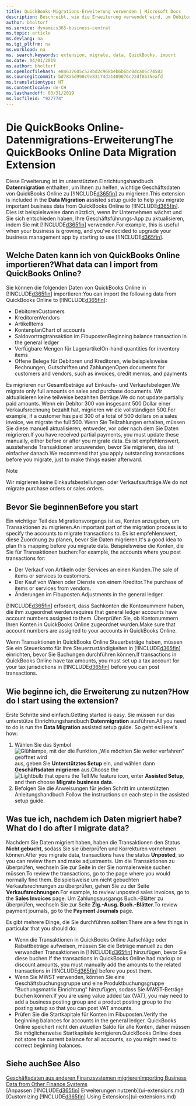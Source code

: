 ```yaml
---
title: QuickBooks-Migrations-Erweiterung verwenden | Microsoft Docs
description: Beschreibt, wie die Erweiterung verwendet wird, um Debitoren, Kreditoren, Artikel und Konten aus QuickBooks Online zu Business Central zu migrieren.
author: bholtorf
ms.service: dynamics365-business-central
ms.topic: article
ms.devlang: na
ms.tgt_pltfrm: na
ms.workload: na
ms. search.keywords: extension, migrate, data, QuickBooks, import
ms.date: 04/01/2019
ms.author: bholtorf
ms.openlocfilehash: e84632605c528bd2c968beb6b6bc0dca05c74502
ms.sourcegitcommit: bd78a5d990c9e83174da1409076c22df8b35eafd
ms.translationtype: HT
ms.contentlocale: de-CH
ms.lasthandoff: 03/31/2019
ms.locfileid: "927774"
---
```

# <a name="the-quickbooks-online-data-migration-extension"></a><span data-ttu-id="2f1ec-103">Die QuickBooks Online-Datenmigrations-Erweiterung</span><span class="sxs-lookup"><span data-stu-id="2f1ec-103">The QuickBooks Online Data Migration Extension</span></span>
<span data-ttu-id="2f1ec-104">Diese Erweiterung ist im unterstützten Einrichtungshandbuch **Datenmigration** enthalten, um Ihnen zu helfen, wichtige Geschäftsdaten von QuickBooks Online zu [!INCLUDE[d365fin](includes/d365fin_md.md)] zu migrieren.</span><span class="sxs-lookup"><span data-stu-id="2f1ec-104">This extension is included in the **Data Migration** assisted setup guide to help you migrate important business data from QuickBooks Online to [!INCLUDE[d365fin](includes/d365fin_md.md)].</span></span> <span data-ttu-id="2f1ec-105">Dies ist beispielsweise dann nützlich, wenn Ihr Unternehmen wächst und Sie sich entschieden haben, Ihre Geschäftsführungs-App zu aktualisieren, indem Sie mit [!INCLUDE[d365fin](includes/d365fin_md.md)] verwenden.</span><span class="sxs-lookup"><span data-stu-id="2f1ec-105">For example, this is useful when your business is growing, and you've decided to upgrade your business management app by starting to use [!INCLUDE[d365fin](includes/d365fin_md.md)].</span></span>

## <a name="what-data-can-i-import-from-quickbooks-online"></a><span data-ttu-id="2f1ec-106">Welche Daten kann ich von QuickBooks Online importieren?</span><span class="sxs-lookup"><span data-stu-id="2f1ec-106">What data can I import from QuickBooks Online?</span></span>
<span data-ttu-id="2f1ec-107">Sie können die folgenden Daten von QuickBooks Online in [!INCLUDE[d365fin](includes/d365fin_md.md)] importieren:</span><span class="sxs-lookup"><span data-stu-id="2f1ec-107">You can import the following data from QuickBooks Online to [!INCLUDE[d365fin](includes/d365fin_md.md)]:</span></span>  

* <span data-ttu-id="2f1ec-108">Debitoren</span><span class="sxs-lookup"><span data-stu-id="2f1ec-108">Customers</span></span>
* <span data-ttu-id="2f1ec-109">Kreditoren</span><span class="sxs-lookup"><span data-stu-id="2f1ec-109">Vendors</span></span>
* <span data-ttu-id="2f1ec-110">Artikel</span><span class="sxs-lookup"><span data-stu-id="2f1ec-110">Items</span></span>
* <span data-ttu-id="2f1ec-111">Kontenplan</span><span class="sxs-lookup"><span data-stu-id="2f1ec-111">Chart of accounts</span></span>
* <span data-ttu-id="2f1ec-112">Saldovortragtransaktion im Fibuposten</span><span class="sxs-lookup"><span data-stu-id="2f1ec-112">Beginning balance transaction in the general ledger</span></span>
* <span data-ttu-id="2f1ec-113">Verfügbare Mengen für Lagerartikel</span><span class="sxs-lookup"><span data-stu-id="2f1ec-113">On-hand quantities for inventory items</span></span>
* <span data-ttu-id="2f1ec-114">Offene Belege für Debitoren und Kreditoren, wie beispielsweise Rechnungen, Gutschriften und Zahlungen</span><span class="sxs-lookup"><span data-stu-id="2f1ec-114">Open documents for customers and vendors, such as invoices, credit memos, and payments</span></span>

<span data-ttu-id="2f1ec-115">Es migrieren nur Gesamtbeträge auf Einkaufs- und Verkaufsbelegen.</span><span class="sxs-lookup"><span data-stu-id="2f1ec-115">We migrate only full amounts on sales and purchase documents.</span></span> <span data-ttu-id="2f1ec-116">Wir aktualisieren keine teilweise bezahlten Beträge.</span><span class="sxs-lookup"><span data-stu-id="2f1ec-116">We do not update partially paid amounts.</span></span> <span data-ttu-id="2f1ec-117">Wenn ein Debitor 300 von insgesamt 500 Dollar einer Verkaufsrechnung bezahlt hat, migrieren wir die vollständigen 500.</span><span class="sxs-lookup"><span data-stu-id="2f1ec-117">For example, if a customer has paid 300 of a total of 500 dollars on a sales invoice, we migrate the full 500.</span></span> <span data-ttu-id="2f1ec-118">Wenn Sie Teilzahlungen erhalten, müssen Sie diese manuell aktualisieren, entweder, vor oder nach dem Sie Daten migrieren.</span><span class="sxs-lookup"><span data-stu-id="2f1ec-118">If you have received partial payments, you must update these manually, either before or after you migrate data.</span></span> <span data-ttu-id="2f1ec-119">Es ist empfehlenswert, ausstehende Transaktionen anzuwenden, bevor Sie migrieren, das ist einfacher danach.</span><span class="sxs-lookup"><span data-stu-id="2f1ec-119">We recommend that you apply outstanding transactions before you migrate, just to make things easier afterward.</span></span>

> [!NOTE]  
>   <span data-ttu-id="2f1ec-120">Wir migrieren keine Einkaufsbestellungen oder Verkaufsaufträge.</span><span class="sxs-lookup"><span data-stu-id="2f1ec-120">We do not migrate purchase orders or sales orders.</span></span>

## <a name="before-you-start"></a><span data-ttu-id="2f1ec-121">Bevor Sie beginnen</span><span class="sxs-lookup"><span data-stu-id="2f1ec-121">Before you start</span></span>
<span data-ttu-id="2f1ec-122">Ein wichtiger Teil des Migrationsvorgangs ist es, Konten anzugeben, um Transaktionen zu migrieren.</span><span class="sxs-lookup"><span data-stu-id="2f1ec-122">An important part of the migration process is to specify the accounts to migrate transactions to.</span></span> <span data-ttu-id="2f1ec-123">Es ist empfehlenswert, diese Zuordnung zu planen, bevor Sie Daten migrieren.</span><span class="sxs-lookup"><span data-stu-id="2f1ec-123">It's a good idea to plan this mapping before you migrate data.</span></span> <span data-ttu-id="2f1ec-124">Beispielsweise die Konten, die Sie für Transaktionen buchen:</span><span class="sxs-lookup"><span data-stu-id="2f1ec-124">For example, the accounts where you post transactions for:</span></span>  

* <span data-ttu-id="2f1ec-125">Der Verkauf von Artikeln oder Services an einen Kunden.</span><span class="sxs-lookup"><span data-stu-id="2f1ec-125">The sale of items or services to customers.</span></span>
* <span data-ttu-id="2f1ec-126">Der Kauf von Waren oder Dienste von einem Kreditor.</span><span class="sxs-lookup"><span data-stu-id="2f1ec-126">The purchase of items or services from vendors.</span></span>  
* <span data-ttu-id="2f1ec-127">Änderungen im Fibuposten.</span><span class="sxs-lookup"><span data-stu-id="2f1ec-127">Adjustments in the general ledger.</span></span>  

[!INCLUDE[d365fin](includes/d365fin_md.md)] <span data-ttu-id="2f1ec-128">erfordert, dass Sachkonten die Kontonummern haben, die ihm zugeordnet werden.</span><span class="sxs-lookup"><span data-stu-id="2f1ec-128">requires that general ledger accounts have account numbers assigned to them.</span></span> <span data-ttu-id="2f1ec-129">Überprüfen Sie, ob Kontonummern Ihren Konten in QuickBooks Online zugeordnet wurden.</span><span class="sxs-lookup"><span data-stu-id="2f1ec-129">Make sure that account numbers are assigned to your accounts in QuickBooks Online.</span></span>

<span data-ttu-id="2f1ec-130">Wenn Transaktionen in QuickBooks Online Steuerbeträge haben, müssen Sie ein Steuerkonto für Ihre Steuerzuständigkeiten in [!INCLUDE[d365fin](includes/d365fin_md.md)] einrichten, bevor Sie Buchungen durchführen können.</span><span class="sxs-lookup"><span data-stu-id="2f1ec-130">If transactions in QuickBooks Online have tax amounts, you must set up a tax account for your tax jurisdictions in [!INCLUDE[d365fin](includes/d365fin_md.md)] before you can post transactions.</span></span>

## <a name="how-do-i-start-using-the-extension"></a><span data-ttu-id="2f1ec-131">Wie beginne ich, die Erweiterung zu nutzen?</span><span class="sxs-lookup"><span data-stu-id="2f1ec-131">How do I start using the extension?</span></span>
<span data-ttu-id="2f1ec-132">Erste Schritte sind einfach.</span><span class="sxs-lookup"><span data-stu-id="2f1ec-132">Getting started is easy.</span></span> <span data-ttu-id="2f1ec-133">Sie müssen nur das unterstütze Einrichtungshandbuch **Datenmigration** ausführen.</span><span class="sxs-lookup"><span data-stu-id="2f1ec-133">All you need to do is run the **Data Migration** assisted setup guide.</span></span> <span data-ttu-id="2f1ec-134">So geht es:</span><span class="sxs-lookup"><span data-stu-id="2f1ec-134">Here's how:</span></span>

1. <span data-ttu-id="2f1ec-135">Wählen Sie das Symbol ![Glühlampe, mit der die Funktion „Wie möchten Sie weiter verfahren“ geöffnet wird](media/ui-search/search_small.png "Wie möchten Sie weiter verfahren?") aus, geben Sie **Unterstütztes Setup** ein, und wählen dann **Geschäftsdaten migrieren** aus.</span><span class="sxs-lookup"><span data-stu-id="2f1ec-135">Choose the ![Lightbulb that opens the Tell Me feature](media/ui-search/search_small.png "Tell me what you want to do") icon, enter **Assisted Setup**, and then choose **Migrate business data**.</span></span>
2. <span data-ttu-id="2f1ec-136">Befolgen Sie die Anweisungen für jeden Schritt im unterstützten Anleitungshandbuch.</span><span class="sxs-lookup"><span data-stu-id="2f1ec-136">Follow the instructions on each step in the assisted setup guide.</span></span>

## <a name="what-do-i-do-after-i-migrate-data"></a><span data-ttu-id="2f1ec-137">Was tue ich, nachdem ich Daten migriert habe?</span><span class="sxs-lookup"><span data-stu-id="2f1ec-137">What do I do after I migrate data?</span></span>
<span data-ttu-id="2f1ec-138">Nachdem Sie Daten migriert haben, haben die Transaktionen den Status **Nicht gebucht**, sodass Sie sie überprüfen und Korrekturen vornehmen können.</span><span class="sxs-lookup"><span data-stu-id="2f1ec-138">After you migrate data, transactions have the status **Unposted**, so you can review them and make adjustments.</span></span> <span data-ttu-id="2f1ec-139">Um die Transaktionen zu überprüfen, wechseln Sie zur Seite in der Sie normalerweise suchen müssen.</span><span class="sxs-lookup"><span data-stu-id="2f1ec-139">To review the transactions, go to the page where you would normally find them.</span></span> <span data-ttu-id="2f1ec-140">Beispielsweise um nicht gebuchten Verkaufsrechnungen zu überprüfen, gehen Sie zu der Seite **Verkaufsrechnungen**.</span><span class="sxs-lookup"><span data-stu-id="2f1ec-140">For example, to review unposted sales invoices, go to the **Sales Invoices** page.</span></span> <span data-ttu-id="2f1ec-141">Um Zahlungsausgangs Buch.-Blätter zu überprüfen, wechseln Sie zur Seite **Zlg.-Ausg. Buch.-Blätter**.</span><span class="sxs-lookup"><span data-stu-id="2f1ec-141">To review payment journals, go to the **Payment Journals** page.</span></span>   

<span data-ttu-id="2f1ec-142">Es gibt mehrere Dinge, die Sie durchführen sollten:</span><span class="sxs-lookup"><span data-stu-id="2f1ec-142">There are a few things in particular that you should do:</span></span>

* <span data-ttu-id="2f1ec-143">Wenn die Transaktionen in QuickBooks Online Aufschläge oder Rabattbeträge aufweisen, müssen Sie die Beträge manuell zu den verwandten Transaktionen in [!INCLUDE[d365fin](includes/d365fin_md.md)] hinzufügen, bevor Sie diese buchen.</span><span class="sxs-lookup"><span data-stu-id="2f1ec-143">If the transactions in QuickBooks Online had markup or discount amounts, you must manually add the amounts to the related transactions in [!INCLUDE[d365fin](includes/d365fin_md.md)] before you post them.</span></span>
* <span data-ttu-id="2f1ec-144">Wenn Sie MWST verwenden, können Sie eine Geschäftsbuchungsgruppe und eine Produktbuchungsgruppe "Buchungsmatrix Einrichtung" hinzufügen, sodass Sie MWST-Beträge buchen können.</span><span class="sxs-lookup"><span data-stu-id="2f1ec-144">If you are using value added tax (VAT), you may need to add a business posting group and a product posting group to the posting setup so that you can post VAT amounts.</span></span>
* <span data-ttu-id="2f1ec-145">Prüfen Sie die Startkapitale für Konten im Fibuposten.</span><span class="sxs-lookup"><span data-stu-id="2f1ec-145">Verify the beginning balances for accounts in the general ledger.</span></span> <span data-ttu-id="2f1ec-146">QuickBooks Online speichert nicht den aktuellen Saldo für alle Konten, daher müssen Sie möglicherweise Startkapitale korrigieren.</span><span class="sxs-lookup"><span data-stu-id="2f1ec-146">QuickBooks Online does not store the current balance for all accounts, so you might need to correct beginning balances.</span></span>

## <a name="see-also"></a><span data-ttu-id="2f1ec-147">Siehe auch</span><span class="sxs-lookup"><span data-stu-id="2f1ec-147">See Also</span></span>
[<span data-ttu-id="2f1ec-148">Geschäftsdaten aus anderen Finanzsystemen migrieren</span><span class="sxs-lookup"><span data-stu-id="2f1ec-148">Importing Business Data from Other Finance Systems</span></span>](across-import-data-configuration-packages.md)  
<span data-ttu-id="2f1ec-149">[Anpassen [!INCLUDE[d365fin](includes/d365fin_md.md)] Erweiterungen nutzenb](ui-extensions.md)</span><span class="sxs-lookup"><span data-stu-id="2f1ec-149">[Customizing [!INCLUDE[d365fin](includes/d365fin_md.md)] Using Extensions](ui-extensions.md)</span></span>  
